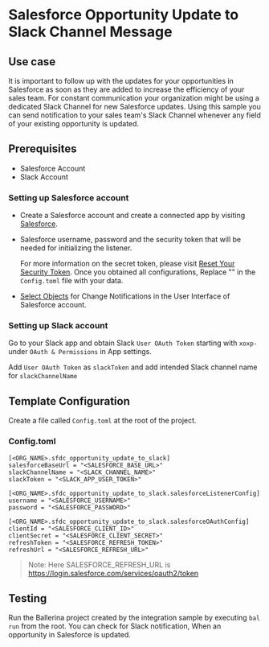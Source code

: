# Salesforce Opportunity Update to Slack Channel Message
## Use case
It is important to follow up with the updates for your opportunities in Salesforce as soon as they are added to increase 
the efficiency of your sales team. For constant communication your organization might be using a dedicated Slack Channel 
for new Salesforce updates. Using this sample you can send notification to your sales team's Slack Channel whenever 
any field of your existing opportunity is updated.  

## Prerequisites
* Salesforce Account
* Slack Account

### Setting up Salesforce account
* Create a Salesforce account and create a connected app by visiting [Salesforce](https://www.salesforce.com). 
* Salesforce username, password and the security token that will be needed for initializing the listener. 

  For more information on the secret token, please visit [Reset Your Security Token](https://help.salesforce.com/articleView?id=user_security_token.htm&type=5).
  Once you obtained all configurations, Replace "" in the `Config.toml` file with your data.

* [Select Objects](https://developer.salesforce.com/docs/atlas.en-us.change_data_capture.meta/change_data_capture/cdc_select_objects.htm) for Change Notifications in the User Interface of Salesforce account.

### Setting up Slack account
Go to your Slack app and obtain Slack `User OAuth Token` starting with `xoxp-` under `OAuth & Permissions` in App settings. 

Add `User OAuth Token` as `slackToken` and add intended Slack channel name for `slackChannelName`

## Template Configuration
Create a file called `Config.toml` at the root of the project.

### Config.toml 

```
[<ORG_NAME>.sfdc_opportunity_update_to_slack]
salesforceBaseUrl = "<SALESFORCE_BASE_URL>"
slackChannelName = "<SLACK_CHANNEL_NAME>"  
slackToken = "<SLACK_APP_USER_TOKEN>" 

[<ORG_NAME>.sfdc_opportunity_update_to_slack.salesforceListenerConfig]
username = "<SALESFORCE_USERNAME>"
password = "<SALESFORCE_PASSWORD>"

[<ORG_NAME>.sfdc_opportunity_update_to_slack.salesforceOAuthConfig]
clientId = "<SALESFORCE_CLIENT_ID>"
clientSecret = "<SALESFORCE_CLIENT_SECRET>"
refreshToken = "<SALESFORCE_REFRESH_TOKEN>"
refreshUrl = "<SALESFORCE_REFRESH_URL>"
```
> Note: Here SALESFORCE_REFRESH_URL is https://login.salesforce.com/services/oauth2/token


## Testing
Run the Ballerina project created by the integration sample by executing `bal run` from the root.
You can check for Slack notification, When an opportunity in Salesforce is updated.
